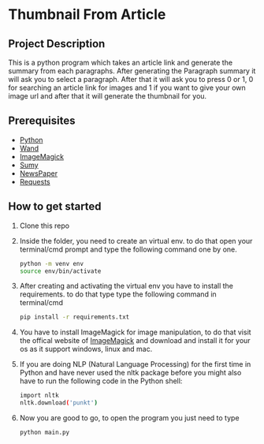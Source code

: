 # Thumbnail From Article

## Project Description

This is a python program which takes an article link and generate the summary from each paragraphs. After generating the Paragraph summary it will ask you to select a paragraph. After that it will ask you to press 0 or 1, 0 for searching an article link for images and 1 if you want to give your own image url and after that it will generate the thumbnail for you.

## Prerequisites

- [Python](https://www.python.org/downloads/)
- [Wand](https://docs.wand-py.org/en/0.6.6/)
- [ImageMagick](https://github.com/ImageMagick/ImageMagick)
- [Sumy](https://github.com/miso-belica/sumy)
- [NewsPaper](https://newspaper.readthedocs.io/en/latest/)
- [Requests](https://docs.python-requests.org/en/master/)

## How to get started

1. Clone this repo
2. Inside the folder, you need to create an virtual env. to do that open your terminal/cmd prompt and type the following command one by one.

   ```bash
   python -m venv env
   source env/bin/activate
   ```

3. After creating and activating the virtual env you have to install the requirements. to do that type type the following command in terminal/cmd

   ```bash
   pip install -r requirements.txt
   ```

4. You have to install ImageMagick for image manipulation, to do that visit the offical website of [ImageMagick](https://imagemagick.org/) and download and install it for your os as it support windows, linux and mac.
5. If you are doing NLP (Natural Language Processing) for the first time in Python and have never used the nltk package before you might also have to run the following code in the Python shell:

   ```bash
   import nltk
   nltk.download('punkt')
   ```

6. Now you are good to go, to open the program you just need to type

   ```bash
   python main.py
   ```
